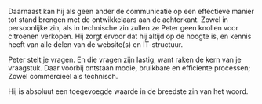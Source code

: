 Daarnaast kan hij als geen ander de communicatie op een effectieve manier tot stand brengen met de ontwikkelaars aan de achterkant. Zowel in persoonlijke zin, als in technische zin zullen ze Peter geen knollen voor citroenen verkopen. Hij zorgt ervoor dat hij altijd op de hoogte is, en kennis heeft van alle delen van de website(s) en IT-structuur. 

 

 Peter stelt je vragen. En die vragen zijn lastig, want raken de kern van je vraagstuk. Daar voorbij ontstaan mooie, bruikbare en efficiente processen; Zowel commercieel als technisch. 

 

 Hij is absoluut een toegevoegde waarde in de breedste zin van het woord.
